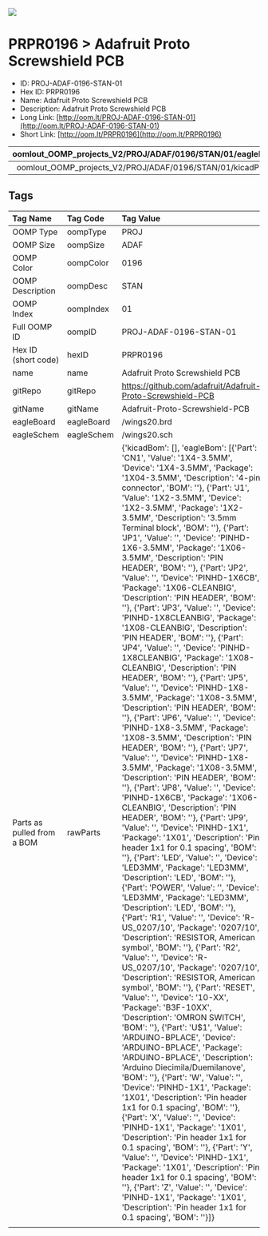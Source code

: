 


  
![][im]
# PRPR0196 > Adafruit Proto Screwshield PCB

- ID: PROJ-ADAF-0196-STAN-01
- Hex ID: PRPR0196
- Name: Adafruit Proto Screwshield PCB
- Description: Adafruit Proto Screwshield PCB
- Long Link: [http://oom.lt/PROJ-ADAF-0196-STAN-01](http://oom.lt/PROJ-ADAF-0196-STAN-01)
- Short Link: [http://oom.lt/PRPR0196](http://oom.lt/PRPR0196)
  

|oomlout_OOMP_projects_V2/PROJ/ADAF/0196/STAN/01/eagleImage.png|oomlout_OOMP_projects_V2/PROJ/ADAF/0196/STAN/01/eagleSchemImage.png|oomlout_OOMP_projects_V2/PROJ/ADAF/0196/STAN/01/kicadPcb3dFront.png|oomlout_OOMP_projects_V2/PROJ/ADAF/0196/STAN/01/kicadPcb3dBack.png|
| :---: | :---: | :---: | :---: |
|oomlout_OOMP_projects_V2/PROJ/ADAF/0196/STAN/01/kicadPcb3d.png||||

## Tags
  

|Tag Name|Tag Code|Tag Value|
| :--- | :--- | :--- |
|OOMP Type|oompType|PROJ|
|OOMP Size|oompSize|ADAF|
|OOMP Color|oompColor|0196|
|OOMP Description|oompDesc|STAN|
|OOMP Index|oompIndex|01|
|Full OOMP ID|oompID|PROJ-ADAF-0196-STAN-01|
|Hex ID (short code)|hexID|PRPR0196|
|name|name|Adafruit Proto Screwshield PCB|
|gitRepo|gitRepo|https://github.com/adafruit/Adafruit-Proto-Screwshield-PCB|
|gitName|gitName|Adafruit-Proto-Screwshield-PCB|
|eagleBoard|eagleBoard|/wings20.brd|
|eagleSchem|eagleSchem|/wings20.sch|
|Parts as pulled from a BOM|rawParts|{'kicadBom': [], 'eagleBom': [{'Part': 'CN1', 'Value': '1X4-3.5MM', 'Device': '1X4-3.5MM', 'Package': '1X04-3.5MM', 'Description': '4-pin connector', 'BOM': ''}, {'Part': 'J1', 'Value': '1X2-3.5MM', 'Device': '1X2-3.5MM', 'Package': '1X2-3.5MM', 'Description': '3.5mm Terminal block', 'BOM': ''}, {'Part': 'JP1', 'Value': '', 'Device': 'PINHD-1X6-3.5MM', 'Package': '1X06-3.5MM', 'Description': 'PIN HEADER', 'BOM': ''}, {'Part': 'JP2', 'Value': '', 'Device': 'PINHD-1X6CB', 'Package': '1X06-CLEANBIG', 'Description': 'PIN HEADER', 'BOM': ''}, {'Part': 'JP3', 'Value': '', 'Device': 'PINHD-1X8CLEANBIG', 'Package': '1X08-CLEANBIG', 'Description': 'PIN HEADER', 'BOM': ''}, {'Part': 'JP4', 'Value': '', 'Device': 'PINHD-1X8CLEANBIG', 'Package': '1X08-CLEANBIG', 'Description': 'PIN HEADER', 'BOM': ''}, {'Part': 'JP5', 'Value': '', 'Device': 'PINHD-1X8-3.5MM', 'Package': '1X08-3.5MM', 'Description': 'PIN HEADER', 'BOM': ''}, {'Part': 'JP6', 'Value': '', 'Device': 'PINHD-1X8-3.5MM', 'Package': '1X08-3.5MM', 'Description': 'PIN HEADER', 'BOM': ''}, {'Part': 'JP7', 'Value': '', 'Device': 'PINHD-1X8-3.5MM', 'Package': '1X08-3.5MM', 'Description': 'PIN HEADER', 'BOM': ''}, {'Part': 'JP8', 'Value': '', 'Device': 'PINHD-1X6CB', 'Package': '1X06-CLEANBIG', 'Description': 'PIN HEADER', 'BOM': ''}, {'Part': 'JP9', 'Value': '', 'Device': 'PINHD-1X1', 'Package': '1X01', 'Description': 'Pin header 1x1 for 0.1 spacing', 'BOM': ''}, {'Part': 'LED', 'Value': '', 'Device': 'LED3MM', 'Package': 'LED3MM', 'Description': 'LED', 'BOM': ''}, {'Part': 'POWER', 'Value': '', 'Device': 'LED3MM', 'Package': 'LED3MM', 'Description': 'LED', 'BOM': ''}, {'Part': 'R1', 'Value': '', 'Device': 'R-US_0207/10', 'Package': '0207/10', 'Description': 'RESISTOR, American symbol', 'BOM': ''}, {'Part': 'R2', 'Value': '', 'Device': 'R-US_0207/10', 'Package': '0207/10', 'Description': 'RESISTOR, American symbol', 'BOM': ''}, {'Part': 'RESET', 'Value': '', 'Device': '10-XX', 'Package': 'B3F-10XX', 'Description': 'OMRON SWITCH', 'BOM': ''}, {'Part': 'U$1', 'Value': 'ARDUINO-BPLACE', 'Device': 'ARDUINO-BPLACE', 'Package': 'ARDUINO-BPLACE', 'Description': 'Arduino Diecimila/Duemilanove', 'BOM': ''}, {'Part': 'W', 'Value': '', 'Device': 'PINHD-1X1', 'Package': '1X01', 'Description': 'Pin header 1x1 for 0.1 spacing', 'BOM': ''}, {'Part': 'X', 'Value': '', 'Device': 'PINHD-1X1', 'Package': '1X01', 'Description': 'Pin header 1x1 for 0.1 spacing', 'BOM': ''}, {'Part': 'Y', 'Value': '', 'Device': 'PINHD-1X1', 'Package': '1X01', 'Description': 'Pin header 1x1 for 0.1 spacing', 'BOM': ''}, {'Part': 'Z', 'Value': '', 'Device': 'PINHD-1X1', 'Package': '1X01', 'Description': 'Pin header 1x1 for 0.1 spacing', 'BOM': ''}]}|
||||



[im]: PROJ/ADAF/0196/STAN/01/kicadPcb3d_450.png
